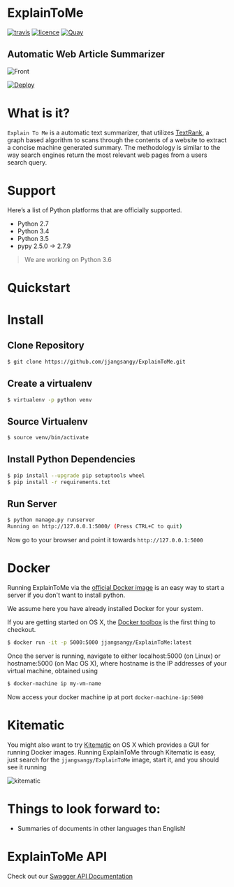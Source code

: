 # ExplainToMe

[![travis](https://travis-ci.org/jjangsangy/ExplainToMe.svg?branch=master)](https://travis-ci.org/jjangsangy/ExplainToMe)
[![licence](https://img.shields.io/pypi/l/coverage.svg)](https://github.com/jjangsangy/ExplainToMe/blob/master/LICENSE)
[![Quay](https://quay.io/repository/jjangsangy/explaintome/status)](https://quay.io/repository/jjangsangy/explaintome)

## Automatic Web Article Summarizer

![Front](https://github.com/jjangsangy/ExplainToMe/raw/master/static/front.jpg)

[![Deploy](https://www.herokucdn.com/deploy/button.svg)](https://heroku.com/deploy)

# What is it?

`Explain To Me` is a automatic text summarizer, that utilizes
[TextRank](http://web.eecs.umich.edu/~mihalcea/papers/mihalcea.emnlp04.pdf),
a graph based algorithm to scans through the contents of a website to
extract a concise machine generated summary. The methodology is similar
to the way search engines return the most relevant web pages from a
users search query.

# Support

Here’s a list of Python platforms that are officially supported.

* Python 2.7
* Python 3.4
* Python 3.5
* pypy 2.5.0 -> 2.7.9

> We are working on Python 3.6

# Quickstart

# Install

## Clone Repository

```bash
$ git clone https://github.com/jjangsangy/ExplainToMe.git
```

## Create a virtualenv

```bash
$ virtualenv -p python venv
```

## Source Virtualenv

```bash
$ source venv/bin/activate
```

## Install Python Dependencies

```bash
$ pip install --upgrade pip setuptools wheel
$ pip install -r requirements.txt
```

## Run Server

```bash
$ python manage.py runserver
Running on http://127.0.0.1:5000/ (Press CTRL+C to quit)
```

Now go to your browser and point it towards `http://127.0.0.1:5000`

# Docker

Running ExplainToMe via the [official Docker image](https://hub.docker.com/r/jjangsangy/explaintome/)
is an easy way to start a server if you don't want to install python.

We assume here you have already installed Docker for your system.

If you are getting started on OS X, the [Docker toolbox](https://docs.docker.com/engine/installation/mac/)
is the first thing to checkout.

```bash
$ docker run -it -p 5000:5000 jjangsangy/ExplainToMe:latest
```

Once the server is running, navigate to either localhost:5000 (on Linux) or
hostname:5000 (on Mac OS X), where hostname is the IP addresses
of your virtual machine, obtained using

```bash
$ docker-machine ip my-vm-name
```

Now access your docker machine ip at port `docker-machine-ip:5000`

# Kitematic

You might also want to try [Kitematic](https://kitematic.com/) on OS X which provides a GUI for running Docker images.
Running ExplainToMe through Kitematic is easy, just search for the
`jjangsangy/ExplainToMe` image, start it, and you should see it running

![kitematic](https://github.com/jjangsangy/ExplainToMe/raw/master/static/kitematic.jpg)


# Things to look forward to:

-   Summaries of documents in other languages than English!

# ExplainToMe API

Check out our [Swagger API Documentation](https://swaggerhub.com/api/jjangsangy/ExplainToMe)
